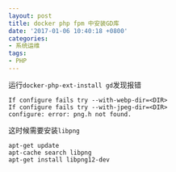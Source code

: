 ```yaml
---
layout: post
title: docker php fpm 中安装GD库
date: '2017-01-06 10:40:18 +0800'
categories:
- 系统运维
tags:
- PHP
---
```

运行`docker-php-ext-install gd`发现报错

```
If configure fails try --with-webp-dir=<DIR>
If configure fails try --with-jpeg-dir=<DIR>
configure: error: png.h not found.
```

这时候需要安装`libpng`

```shell
apt-get update
apt-cache search libpng
apt-get install libpng12-dev
```
